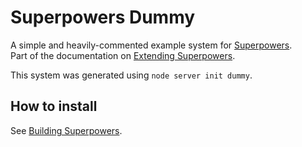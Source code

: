# Superpowers Dummy

A simple and heavily-commented example system for [Superpowers](http://superpowers-html5.com/).  
Part of the documentation on [Extending Superpowers](http://docs.superpowers-html5.com/en/development/extending-superpowers).

This system was generated using `node server init dummy`.

## How to install

See [Building Superpowers](http://docs.sparklinlabs.com/en/development/building-superpowers).
